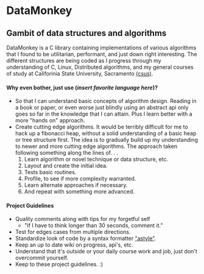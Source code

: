 DataMonkey
==========

Gambit of data structures and algorithms
----------

DataMonkey is a C library containing implementations of various algorithms that I found to be utilitarian, performant, and just down right interesting. The different structures are being coded as I progress through my understanding of C, Linux, Distributed algorithms, and my general courses of study at Califorinia State University, Sacramento [(csus)](http://www.ecs.csus.edu).

#### Why even bother, just use (*insert favorite language here*)?
* So that I can understand basic concepts of algorithm design. Reading in a book or paper, or even worse just blindly using an abstract api only goes so far in the knowledge that I can attain. Plus I learn better with a more "hands on" approach.
* Create cutting edge algorithms. It would be terribly difficult for me to hack up a fibonacci heap, without a solid understanding of a basic heap or tree structure first. The idea is to gradually build up my understanding to newer and more cutting edge algorithms. The approach taken following something along the lines of. . .
  1. Learn algorithm or novel technique or data structure, etc.
  2. Layout and create the initial idea.
  3. Tests basic routines.
  4. Profile, to see if more complexity warranted.
  5. Learn alternate approaches if necessary.
  6. And repeat with something more advanced.

#### Project Guidelines
* Quality comments along with tips for my forgetful self
  * "If I have to think longer than 30 seconds, comment it."
* Test for edges cases from multiple directions.
* Standardize look of code by a syntax formatter ["astyle"](http://astyle.sourceforge.net).
* Keep an up to date wiki on progress, api's, etc.
* Understand that it's outside or your daily course work and job, just don't overcommit yourself.
* Keep to these project guidelines. :)
